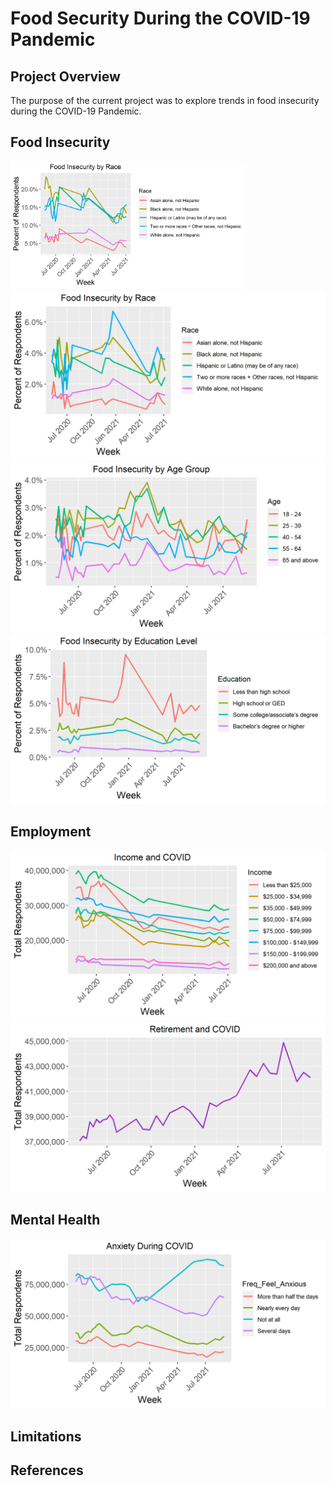 # Food Security During the COVID-19 Pandemic
## Project Overview
The purpose of the current project was to explore trends in food insecurity during the COVID-19 Pandemic. 



## Food Insecurity
<img src="Resources/insecurity_race.png" height="75%" width="75%">    

<img src="Resources/often_insecure_race.png">     

<img src="Resources/often_insecure_age.png">     

<img src="Resources/often_insecure_education.png">     

## Employment
<img src="Resources/covid_income.png">         

<img src="Resources/covid_retire.png">        

## Mental Health
<img src="Resources/general_anxiety.png">    

## Limitations


## References
